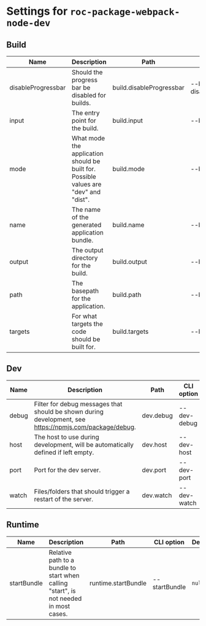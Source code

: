 # Settings for `roc-package-webpack-node-dev`

## Build

| Name               | Description                                                                                              | Path                     | CLI option                 | Default             | Type                    | Required |
| ------------------ | -------------------------------------------------------------------------------------------------------- | ------------------------ | -------------------------- | ------------------- | ----------------------- | -------- |
| disableProgressbar | Should the progress bar be disabled for builds.                                                          | build.disableProgressbar | --build-disableProgressbar | `false`             | `Boolean`               | No       |
| input              | The entry point for the build.                                                                           | build.input              | --build-input              | `"src/index.js"`    | `Filepath / [Filepath]` | No       |
| mode               | What mode the application should be built for. Possible values are &quot;dev&quot; and &quot;dist&quot;. | build.mode               | --build-mode               | `"dist"`            | `/^dev|dist$/i`         | No       |
| name               | The name of the generated application bundle.                                                            | build.name               | --build-name               | `"app"`             | `String / [String]`     | No       |
| output             | The output directory for the build.                                                                      | build.output             | --build-output             | `"build"`           | `Filepath / [Filepath]` | No       |
| path               | The basepath for the application.                                                                        | build.path               | --build-path               | `"/"`               | `Filepath`              | No       |
| targets            | For what targets the code should be built for.                                                           | build.targets            | --build-targets            | `["node"]`          | `[/^node$/i]`           | No       |

## Dev

| Name               | Description                                                                                              | Path                     | CLI option                 | Default             | Type                    | Required |
| ------------------ | -------------------------------------------------------------------------------------------------------- | ------------------------ | -------------------------- | ------------------- | ----------------------- | -------- |
| debug              | Filter for debug messages that should be shown during development, see https://npmjs.com/package/debug.  | dev.debug                | --dev-debug                | `"roc:*"`           | `String`                | No       |
| host               | The host to use during development, will be automatically defined if left empty.                         | dev.host                 | --dev-host                 | `null`              | `String`                | No       |
| port               | Port for the dev server.                                                                                 | dev.port                 | --dev-port                 | `3001`              | `Integer`               | No       |
| watch              | Files/folders that should trigger a restart of the server.                                               | dev.watch                | --dev-watch                | `["roc.config.js"]` | `Filepath / [Filepath]` | No       |

## Runtime

| Name               | Description                                                                                              | Path                     | CLI option                 | Default             | Type                    | Required |
| ------------------ | -------------------------------------------------------------------------------------------------------- | ------------------------ | -------------------------- | ------------------- | ----------------------- | -------- |
| startBundle        | Relative path to a bundle to start when calling &quot;start&quot;, is not needed in most cases.          | runtime.startBundle      | --startBundle              | `null`              | `Filepath`              | No       |

